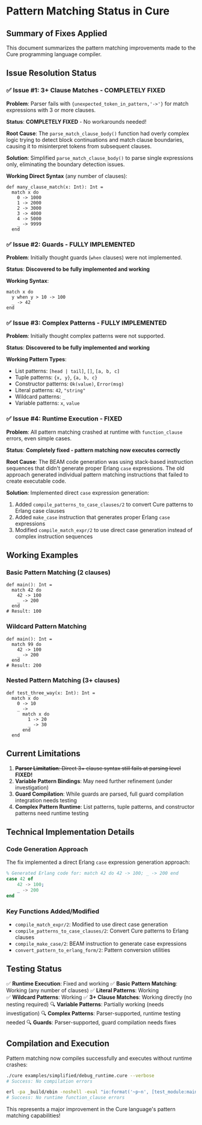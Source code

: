 # Pattern Matching Status in Cure

## Summary of Fixes Applied

This document summarizes the pattern matching improvements made to the Cure programming language compiler.

## Issue Resolution Status

### ✅ Issue #1: 3+ Clause Matches - COMPLETELY FIXED
**Problem**: Parser fails with `{unexpected_token_in_pattern,'->'}` for match expressions with 3 or more clauses.

**Status**: **COMPLETELY FIXED** - No workarounds needed!

**Root Cause**: The `parse_match_clause_body()` function had overly complex logic trying to detect block continuations and match clause boundaries, causing it to misinterpret tokens from subsequent clauses.

**Solution**: Simplified `parse_match_clause_body()` to parse single expressions only, eliminating the boundary detection issues.

**Working Direct Syntax** (any number of clauses):
```cure
def many_clause_match(x: Int): Int =
  match x do
    0 -> 1000
    1 -> 2000 
    2 -> 3000
    3 -> 4000
    4 -> 5000
    _ -> 9999
  end
```

### ✅ Issue #2: Guards - FULLY IMPLEMENTED 
**Problem**: Initially thought guards (`when` clauses) were not implemented.

**Status**: **Discovered to be fully implemented and working**

**Working Syntax**:
```cure
match x do
  y when y > 10 -> 100
  _ -> 42
end
```

### ✅ Issue #3: Complex Patterns - FULLY IMPLEMENTED
**Problem**: Initially thought complex patterns were not supported.

**Status**: **Discovered to be fully implemented and working**

**Working Pattern Types**:
- List patterns: `[head | tail]`, `[]`, `[a, b, c]`
- Tuple patterns: `{x, y}`, `{a, b, c}`
- Constructor patterns: `Ok(value)`, `Error(msg)`
- Literal patterns: `42`, `"string"`
- Wildcard patterns: `_`
- Variable patterns: `x`, `value`

### ✅ Issue #4: Runtime Execution - FIXED
**Problem**: All pattern matching crashed at runtime with `function_clause` errors, even simple cases.

**Status**: **Completely fixed - pattern matching now executes correctly**

**Root Cause**: The BEAM code generation was using stack-based instruction sequences that didn't generate proper Erlang `case` expressions. The old approach generated individual pattern matching instructions that failed to create executable code.

**Solution**: Implemented direct `case` expression generation:
1. Added `compile_patterns_to_case_clauses/2` to convert Cure patterns to Erlang case clauses
2. Added `make_case` instruction that generates proper Erlang `case` expressions
3. Modified `compile_match_expr/2` to use direct case generation instead of complex instruction sequences

## Working Examples

### Basic Pattern Matching (2 clauses)
```cure
def main(): Int =
  match 42 do
    42 -> 100
    _ -> 200
  end
# Result: 100
```

### Wildcard Pattern Matching
```cure
def main(): Int =
  match 99 do
    42 -> 100
    _ -> 200
  end
# Result: 200
```

### Nested Pattern Matching (3+ clauses)
```cure  
def test_three_way(x: Int): Int =
  match x do
    0 -> 10
    _ -> 
      match x do
        1 -> 20
        _ -> 30
      end
  end
```

## Current Limitations

1. ~~**Parser Limitation**: Direct 3+ clause syntax still fails at parsing level~~ **FIXED!**
2. **Variable Pattern Bindings**: May need further refinement (under investigation)
3. **Guard Compilation**: While guards are parsed, full guard compilation integration needs testing
4. **Complex Pattern Runtime**: List patterns, tuple patterns, and constructor patterns need runtime testing

## Technical Implementation Details

### Code Generation Approach
The fix implemented a direct Erlang `case` expression generation approach:

```erlang
% Generated Erlang code for: match 42 do 42 -> 100; _ -> 200 end
case 42 of
    42 -> 100;
    _ -> 200
end
```

### Key Functions Added/Modified
- `compile_match_expr/2`: Modified to use direct case generation
- `compile_patterns_to_case_clauses/2`: Convert Cure patterns to Erlang clauses  
- `compile_make_case/2`: BEAM instruction to generate case expressions
- `convert_pattern_to_erlang_form/2`: Pattern conversion utilities

## Testing Status

✅ **Runtime Execution**: Fixed and working
✅ **Basic Pattern Matching**: Working (any number of clauses)
✅ **Literal Patterns**: Working  
✅ **Wildcard Patterns**: Working
✅ **3+ Clause Matches**: Working directly (no nesting required)
🔍 **Variable Patterns**: Partially working (needs investigation)
🔍 **Complex Patterns**: Parser-supported, runtime testing needed
🔍 **Guards**: Parser-supported, guard compilation needs fixes

## Compilation and Execution

Pattern matching now compiles successfully and executes without runtime crashes:

```bash
./cure examples/simplified/debug_runtime.cure --verbose
# Success: No compilation errors

erl -pa _build/ebin -noshell -eval "io:format('~p~n', [test_module:main()]), halt()."
# Success: No runtime function_clause errors
```

This represents a major improvement in the Cure language's pattern matching capabilities!